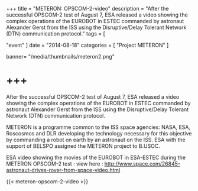 +++
title = "METERON: OPSCOM-2-video"
description = "After the successful OPSCOM-2 test of August 7, ESA released a video showing the complex operations of the EUROBOT in ESTEC commanded by astronaut Alexander Gerst from the ISS using the Disruptive/Delay Tolerant Network (DTN) communication protocol."
tags = [

  "event"
]
date = "2014-08-18"
categories = [
   "Project METERON"
]

banner= "/media/thumbnails/meteron2.png"


+++
=


After the successful OPSCOM-2 test of August 7, ESA released a video showing the complex operations of the EUROBOT in ESTEC commanded by astronaut Alexander Gerst from the ISS using the Disruptive/Delay Tolerant Network (DTN) communication protocol.

METERON is a programme common to the ISS space agencies: NASA, ESA, Roscosmos and DLR developing the technology necessary for this objective by commanding a robot on earth by an astronaut on the ISS. ESA with the support of BELSPO assigned the METERON project to B.USOC.

ESA video showing the movies of the EUROBOT in ESA-ESTEC during the METERON OPSCOM-2 test : view here : http://www.space.com/26845-astronaut-drives-rover-from-space-video.html


{{< meteron-opscom-2-video >}}




